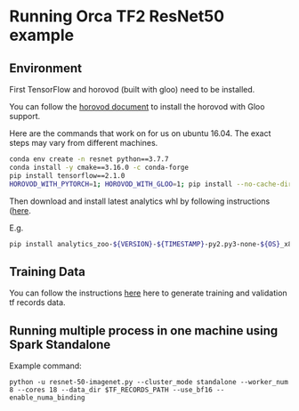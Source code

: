 # Running Orca TF2 ResNet50 example


## Environment

First TensorFlow and horovod (built with gloo) need to be installed.

You can follow the [horovod document](https://github.com/horovod/horovod/blob/master/docs/install.rst) to install the horovod with Gloo support.

Here are the commands that work on for us on ubuntu 16.04. The exact steps may vary from different machines.

```bash
conda env create -n resnet python==3.7.7
conda install -y cmake==3.16.0 -c conda-forge
pip install tensorflow==2.1.0
HOROVOD_WITH_PYTORCH=1; HOROVOD_WITH_GLOO=1; pip install --no-cache-dir horovod==0.19.2
```

Then download and install latest analytics whl by following instructions ([here](https://analytics-zoo.github.io/master/#PythonUserGuide/install/#install-the-latest-nightly-build-wheels-for-pip).

E.g.
```bash
pip install analytics_zoo-${VERSION}-${TIMESTAMP}-py2.py3-none-${OS}_x86_64.whl[ray]
```

## Training Data

You can follow the instructions [here](https://github.com/tensorflow/models/tree/master/research/slim#an-automated-script-for-processing-imagenet-data) here
to generate training and validation tf records data.


## Running multiple process in one machine using Spark Standalone

Example command:

```
python -u resnet-50-imagenet.py --cluster_mode standalone --worker_num 8 --cores 18 --data_dir $TF_RECORDS_PATH --use_bf16 --enable_numa_binding
```
